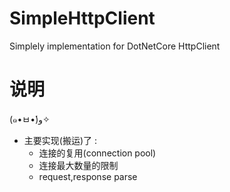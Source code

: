 # SimpleHttpClient
Simplely implementation for DotNetCore HttpClient
# 说明
(๑•ㅂ•́)و✧
* 主要实现(搬运)了 :
  * 连接的复用(connection pool)
  * 连接最大数量的限制
  * request,response parse
